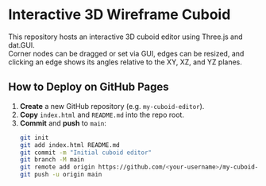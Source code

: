 # Interactive 3D Wireframe Cuboid

This repository hosts an interactive 3D cuboid editor using Three.js and dat.GUI.  
Corner nodes can be dragged or set via GUI, edges can be resized, and clicking an edge shows its angles relative to the XY, XZ, and YZ planes.

## How to Deploy on GitHub Pages

1. **Create** a new GitHub repository (e.g. `my-cuboid-editor`).
2. **Copy** `index.html` and `README.md` into the repo root.
3. **Commit** and **push** to `main`:
   ```bash
   git init
   git add index.html README.md
   git commit -m "Initial cuboid editor"
   git branch -M main
   git remote add origin https://github.com/<your-username>/my-cuboid-editor.git
   git push -u origin main
